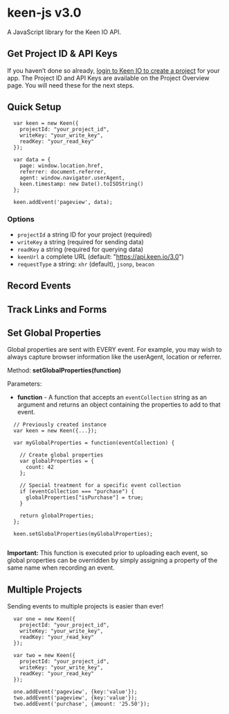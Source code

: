 # keen-js v3.0

A JavaScript library for the Keen IO API.

## Get Project ID & API Keys

If you haven’t done so already, [login to Keen IO to create a project](https://keen.io/add-project) for your app. The Project ID and API Keys are available on the Project Overview page. You will need these for the next steps.

## Quick Setup

```
  var keen = new Keen({
  	projectId: "your_project_id",
  	writeKey: "your_write_key",
  	readKey: "your_read_key"
  });
  
  var data = {
  	page: window.location.href,
    referrer: document.referrer,
    agent: window.navigator.userAgent,
    keen.timestamp: new Date().toISOString()
  };
  
  keen.addEvent('pageview', data);
```

### Options

  * `projectId` a string ID for your project (required)
  * `writeKey` a string (required for sending data)
  * `readKey` a string (required for querying data)
  * `keenUrl` a complete URL (default: "https://api.keen.io/3.0")
  * `requestType` a string: `xhr` (default), `jsonp`, `beacon`


## Record Events

## Track Links and Forms

## Set Global Properties

Global properties are sent with EVERY event. For example, you may wish to always capture browser information like the userAgent, location or referrer.

Method: **setGlobalProperties(**function**)**

Parameters:

  * **function** - A function that accepts an `eventCollection` string as an argument and returns an object containing the properties to add to that event.

```
  // Previously created instance
  var keen = new Keen({...});
  
  var myGlobalProperties = function(eventCollection) {
  
    // Create global properties
	var globalProperties = {
	  count: 42
	};
	
	// Special treatment for a specific event collection
	if (eventCollection === "purchase") {
	  globalProperties["isPurchase"] = true;
    }
    
	return globalProperties;
  };
  
  keen.setGlobalProperties(myGlobalProperties);
  
```
**Important:** This function is executed prior to uploading each event, so global properties can be overridden by simply assigning a property of the same name when recording an event.


## Multiple Projects

Sending events to multiple projects is easier than ever!

```
  var one = new Keen({
  	projectId: "your_project_id",
  	writeKey: "your_write_key",
  	readKey: "your_read_key"
  });
  
  var two = new Keen({
  	projectId: "your_project_id",
  	writeKey: "your_write_key",
  	readKey: "your_read_key"
  });
  
  one.addEvent('pageview', {key:'value'});
  two.addEvent('pageview', {key:'value'});
  two.addEvent('purchase', {amount: '25.50'});
```
